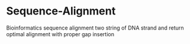 # Sequence-Alignment
Bioinformatics sequence alignment two string of DNA strand and return optimal alignment with proper gap insertion
